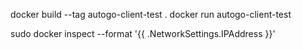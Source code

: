 docker build --tag autogo-client-test .
docker run autogo-client-test

sudo docker inspect --format '{{ .NetworkSettings.IPAddress }}'